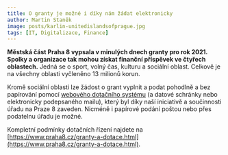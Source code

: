 ```yaml
---
title: O granty je možné i díky nám žádat elektronicky
author: Martin Staněk
image: posts/karlin-unitedislandsofprague.jpg
tags: [IT, Digitalizace, Finance]
---
```


**Městská část Praha 8 vypsala v minulých dnech granty pro rok 2021. Spolky a organizace tak mohou získat finanční příspěvek ve čtyřech oblastech.** Jedná se o sport, volný čas, kulturu a sociální oblast. Celkově je na všechny oblasti vyčleněno 13 milionů korun.

Kromě sociální oblasti lze žádost o grant vyplnit a podat pohodlně a bez papírování pomocí [webového dotačního systému](https://dotace.praha8.cz) (a datové schránky nebo elektronicky podepsaného mailu), který byl díky naší iniciativě a součinnosti úřadu na Praze 8 zaveden. Nicméně i papírové podání poštou nebo přes podatelnu úřadu je možné.

Kompletní podmínky dotačních řízení najdete na [https://www.praha8.cz/granty-a-dotace.html](https://www.praha8.cz/granty-a-dotace.html).
